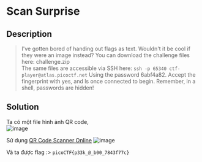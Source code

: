 # Scan Surprise

## Description
> I've gotten bored of handing out flags as text. Wouldn't it be cool if they were an image instead?
> You can download the challenge files here: challenge.zip     
> The same files are accessible via SSH here:
`ssh -p 65340 ctf-player@atlas.picoctf.net`
> Using the password 6abf4a82. Accept the fingerprint with yes, and ls once connected to begin. Remember, in a shell, passwords are hidden!

## Solution
Ta có một file hình ảnh QR code,              
![image](https://github.com/user-attachments/assets/f24ee6b7-1ab2-437d-b0ba-d20573545dcd)       

Sử dụng [QR Code Scanner Online](https://scanqr.org/)
![image](https://github.com/user-attachments/assets/e15b78ac-aaed-4773-8439-c2d078242b16)           

Và ta được flag :>
`picoCTF{p33k_@_b00_7843f77c}`
